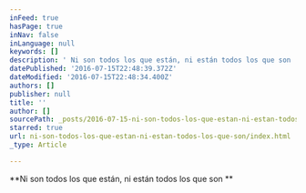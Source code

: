 ```yaml
---
inFeed: true
hasPage: true
inNav: false
inLanguage: null
keywords: []
description: ' Ni son todos los que están, ni están todos los que son '
datePublished: '2016-07-15T22:48:39.372Z'
dateModified: '2016-07-15T22:48:34.400Z'
authors: []
publisher: null
title: ''
author: []
sourcePath: _posts/2016-07-15-ni-son-todos-los-que-estan-ni-estan-todos-los-que-son.md
starred: true
url: ni-son-todos-los-que-estan-ni-estan-todos-los-que-son/index.html
_type: Article

---
```

**Ni son todos los que están, ni están todos los que son **